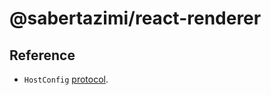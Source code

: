 # @sabertazimi/react-renderer

## Reference

- `HostConfig` [protocol](https://github.com/facebook/react/blob/main/packages/react-reconciler/README.md).
